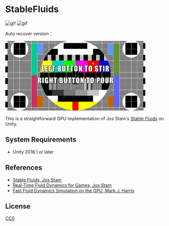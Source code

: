 StableFluids
============

![gif](https://i.imgur.com/XLZlc2e.gif)
![gif](https://i.imgur.com/FJBiGbk.gif)

Auto recover version：

![gif](AutoRecover.gif)

This is a straightforward GPU implementation of Jos Stam's [Stable Fluids] on
Unity.

[Stable Fluids]: http://www.dgp.toronto.edu/people/stam/reality/Research/pdf/ns.pdf

System Requirements
-------------------

- Unity 2018.1 or later

References
----------

- [Stable Fluids, Jos Stam](http://www.dgp.toronto.edu/people/stam/reality/Research/pdf/ns.pdf)
- [Real-Time Fluid Dynamics for Games, Jos Stam](https://pdfs.semanticscholar.org/847f/819a4ea14bd789aca8bc88e85e906cfc657c.pdf)
- [Fast Fluid Dynamics Simulation on the GPU, Mark J. Harris](http://developer.download.nvidia.com/books/HTML/gpugems/gpugems_ch38.html)

License
-------

[CC0](https://creativecommons.org/share-your-work/public-domain/cc0/)
